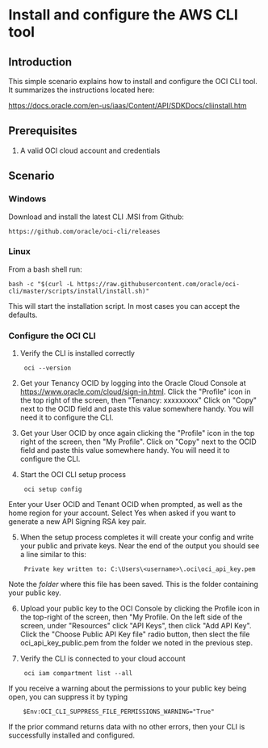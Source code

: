 # Install and configure the AWS CLI tool

## Introduction
This simple scenario explains how to install and configure the OCI CLI tool.  It summarizes the instructions located here:

https://docs.oracle.com/en-us/iaas/Content/API/SDKDocs/cliinstall.htm

## Prerequisites
1. A valid OCI cloud account and credentials

## Scenario

### Windows
Download and install the latest CLI .MSI from Github:

    https://github.com/oracle/oci-cli/releases

### Linux
From a bash shell run:

    bash -c "$(curl -L https://raw.githubusercontent.com/oracle/oci-cli/master/scripts/install/install.sh)"

This will start the installation script.  In most cases you can accept the defaults.  

### Configure the OCI CLI
1. Verify the CLI is installed correctly

        oci --version

2. Get your Tenancy OCID by logging into the Oracle Cloud Console at https://www.oracle.com/cloud/sign-in.html.  Click the "Profile" icon in the top right of the screen, then "Tenancy: xxxxxxxxx"  Click on "Copy" next to the OCID field and paste this value somewhere handy.  You will need it to configure the CLI.


3. Get your User OCID by once again clicking the "Profile" icon in the top right of the screen, then "My Profile".  Click on "Copy" next to the OCID field and paste this value somewhere handy.  You will need it to configure the CLI.

4. Start the OCI CLI setup process

        oci setup config

Enter your User OCID and Tenant OCID when prompted, as well as the home region for your account.  Select Yes when asked if you want to generate a new API Signing RSA key pair.  

5. When the setup process completes it will create your config and write your public and private keys.  Near the end of the output you should see a line similar to this:

        Private key written to: C:\Users\<username>\.oci\oci_api_key.pem

Note the *folder* where this file has been saved.  This is the folder containing your public key.

6. Upload your public key to the OCI Console by clicking the Profile icon in the top-right of the screen, then "My Profile.  On the left side of the screen, under "Resources" click "API Keys", then click "Add API Key".  Click the "Choose Public API Key file" radio button, then slect the file oci_api_key_public.pem from the folder we noted in the previous step.

7. Verify the CLI is connected to your cloud account

        oci iam compartment list --all

If you receive a warning about the permissions to your public key being open, you can suppress it by typing

        $Env:OCI_CLI_SUPPRESS_FILE_PERMISSIONS_WARNING="True"

If the prior command returns data with no other errors, then your CLI is successfully installed and configured.
